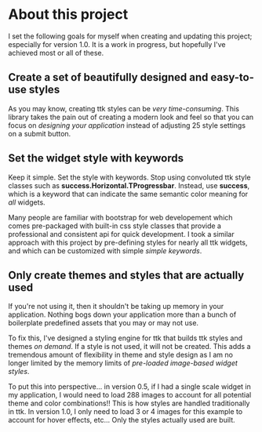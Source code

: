 # About this project
  
I set the following goals for myself when creating and updating this project;
especially for version 1.0. It is a work in progress, but hopefully I've 
achieved most or all of these.

## Create a set of beautifully designed and easy-to-use styles

As you may know, creating ttk styles can be _very time-consuming_. This library 
takes the pain out of creating a modern look and feel so that you can focus on 
_designing your application_ instead of adjusting 25 style settings on a submit 
button.

## Set the widget style with keywords

Keep it simple. Set the style with keywords. Stop using convoluted ttk style 
classes such as **success.Horizontal.TProgressbar**. Instead, use **success**, 
which is a keyword that can indicate the same semantic color meaning for _all_ 
widgets.

Many people are familiar with bootstrap for web developement which comes 
pre-packaged with built-in css style classes that provide a professional and 
consistent api for quick development. I took a similar approach with this 
project by pre-defining styles for nearly all ttk widgets, and which can be 
customized with simple _simple keywords_.

## Only create themes and styles that are actually used

If you're not using it, then it shouldn't be taking up memory in your
application. Nothing bogs down your application more than a bunch of 
boilerplate predefined assets that you may or may not use. 

To fix this, I've designed a styling engine for ttk that builds ttk styles and 
themes _on demand_. If a style is not used, it will not be created. This adds a 
tremendous amount of flexibility in theme and style design as I am no longer 
limited by the memory limits of _pre-loaded image-based widget styles_. 

To put this into perspective... in version 0.5, if I had a single scale widget 
in my application, I would need to load 288 images to account for all potential 
theme and color combinations!! This is how styles are handled traditionally in 
ttk. In version 1.0, I only need to load 3 or 4 images for this example to 
account for hover effects, etc...  Only the styles actually used are built. 